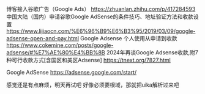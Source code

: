 博客接入谷歌广告（Google Ads） https://zhuanlan.zhihu.com/p/417284593
中国大陆（国内）申请谷歌Google AdSense的条件技巧、地址验证方法和收款设置 https://www.lijiaocn.com/%E6%96%B9%E6%B3%95/2019/03/09/google-adsense-open-and-pay.html
Google Adsense 个人使用从申请到收款 https://www.cokemine.com/posts/google-adsense/#%E7%AE%80%E4%BB%8B
2024年再谈Google Adsense收款,附7种可行收款方式[含国区和美区Adsense] https://tnext.org/7827.html


Google AdSense https://adsense.google.com/start/

感觉还是有点麻烦，明天再试吧
好像必须要根域，那就把uika解析过来吧
